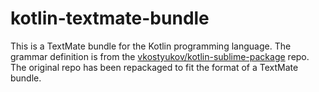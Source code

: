 # kotlin-textmate-bundle

This is a TextMate bundle for the Kotlin programming language. The grammar definition is from the [vkostyukov/kotlin-sublime-package](https://github.com/vkostyukov/kotlin-sublime-package) repo. The original repo has been repackaged to fit the format of a TextMate bundle.

